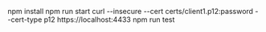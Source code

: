 npm install
npm run start
curl --insecure --cert certs/client1.p12:password --cert-type p12 https://localhost:4433
npm run test